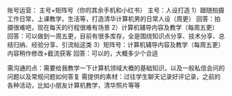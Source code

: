 账号运营：
主号+矩阵号（你的其余手机和小红书）
主号：人设打造
1）跟随拍摄工作日常，上课教学，生活等，打造清华计算机男的日常人设（周更）
回答：拍摄很难吧，现在每天的行程很难有场景
2）计算机辅导内容及教学（每周五更）
回答：可以做到一周五更，目前有很多库存，全是围绕知识点分享、技术分享、总结归纳、经验分享、引流帖这类
3）矩阵号：计算机辅导内容及教学（每周五更）内容稍作修改+截流获客
回答：可以的，大概多少个合适

需沟通的点：需要给我教学一下计算机领域大概的基础知识，以及一般私信会问的问题以及常规问题如何答复
需提供的素材：过往学生聊天记录好评记录，之前的各种活动，比如小朋友计算机教学，清华照片等等